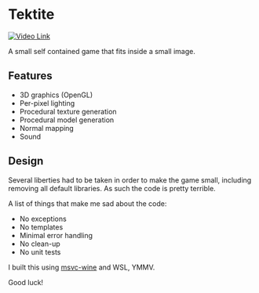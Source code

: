 # Tektite

[![Video Link](https://img.youtube.com/vi/uYpAY1BPW64/0.jpg)](https://www.youtube.com/watch?v=uYpAY1BPW64)

A small self contained game that fits inside a small image.

## Features
- 3D graphics (OpenGL)
- Per-pixel lighting
- Procedural texture generation
- Procedural model generation
- Normal mapping
- Sound

## Design
Several liberties had to be taken in order to make the game small, including removing all default libraries. As such the code is pretty terrible.

A list of things that make me sad about the code:
- No exceptions
- No templates
- Minimal error handling
- No clean-up
- No unit tests

I built this using [msvc-wine](https://github.com/mstorsjo/msvc-wine) and WSL, YMMV.

Good luck!
